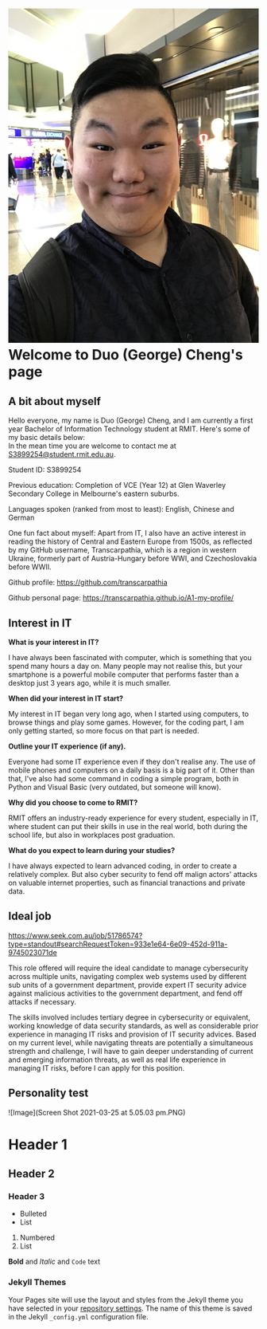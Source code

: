 # ![Image](IMG_8373.JPG)<br>Welcome to Duo (George) Cheng's page


## A bit about myself

Hello everyone, my name is Duo (George) Cheng, and I am currently a first year Bachelor of Information Technology student at RMIT. Here's some of my basic details below: <br> 
In the mean time you are welcome to contact me at S3899254@student.rmit.edu.au.

Student ID: S3899254

Previous education: Completion of VCE (Year 12) at Glen Waverley Secondary College in Melbourne's eastern suburbs.

Languages spoken (ranked from most to least): English, Chinese and German

One fun fact about myself: Apart from IT, I also have an active interest in reading the history of Central and Eastern Europe from 1500s, as reflected by my GitHub username, Transcarpathia, which is a region in western Ukraine, formerly part of Austria-Hungary before WWI, and Czechoslovakia before WWII.

Github profile: https://github.com/transcarpathia

Github personal page: https://transcarpathia.github.io/A1-my-profile/

## Interest in IT

**What is your interest in IT?**

I have always been fascinated with computer, which is something that you spend many hours a day on. Many people may not realise this, but your smartphone is a powerful mobile computer that performs faster than a desktop just 3 years ago, while it is much smaller.

**When did your interest in IT start?**

My interest in IT began very long ago, when I started using computers, to browse things and play some games. However, for the coding part, I am only getting started, so more focus on that part is needed.

**Outline your IT experience (if any).**

Everyone had some IT experience even if they don't realise any. The use of mobile phones and computers on a daily basis is a big part of it. Other than that, I've also had some command in coding a simple program, both in Python and Visual Basic (very outdated, but someone will know).

**Why did you choose to come to RMIT?**

RMIT offers an industry-ready experience for every student, especially in IT, where student can put their skills in use in the real world, both during the school life, but also in workplaces post graduation.

**What do you expect to learn during your studies?**

I have always expected to learn advanced coding, in order to create a relatively complex. But also cyber security to fend off malign actors' attacks on valuable internet properties, such as financial tranactions and private data.

## Ideal job

https://www.seek.com.au/job/51786574?type=standout#searchRequestToken=933e1e64-6e09-452d-911a-9745023071de

This role offered will require the ideal candidate to manage cybersecurity across multiple units, navigating complex web systems used by different sub units of a government department, provide expert IT security advice against malicious activities to the government department, and fend off attacks if necessary.

The skills involved includes tertiary degree in cybersecurity or equivalent, working knowledge of data security standards, as well as considerable prior experience in managing IT risks and provision of IT security advices. Based on my current level, while navigating threats are potentially a simultaneous strength and challenge, I will have to gain deeper understanding of current and emerging information threats, as well as real life experience in managing IT risks, before I can apply for this position.

## Personality test

![Image](Screen Shot 2021-03-25 at 5.05.03 pm.PNG)


# Header 1
## Header 2
### Header 3

- Bulleted
- List

1. Numbered
2. List

**Bold** and _Italic_ and `Code` text

### Jekyll Themes

Your Pages site will use the layout and styles from the Jekyll theme you have selected in your [repository settings](https://github.com/transcarpathia/A1-my-profile/settings). The name of this theme is saved in the Jekyll `_config.yml` configuration file.
